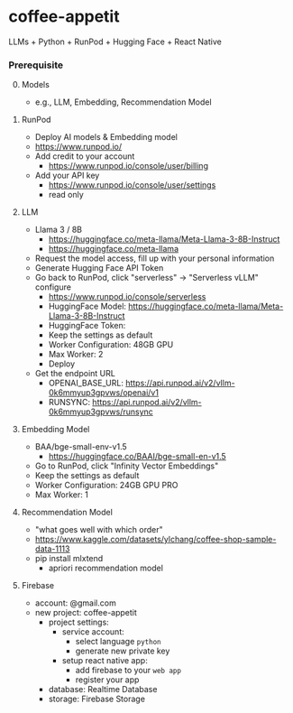 # coffee-appetit
LLMs + Python + RunPod + Hugging Face + React Native

### Prerequisite

0. Models
    - e.g., LLM, Embedding, Recommendation Model

1. RunPod
    - Deploy AI models & Embedding model
    - https://www.runpod.io/
    - Add credit to your account
        - https://www.runpod.io/console/user/billing
    - Add your API key
        - https://www.runpod.io/console/user/settings
        - read only

2. LLM
    - Llama 3 / 8B
        - https://huggingface.co/meta-llama/Meta-Llama-3-8B-Instruct
        - https://huggingface.co/meta-llama
    - Request the model access, fill up with your personal information
    - Generate Hugging Face API Token
    - Go back to RunPod, click "serverless" -> "Serverless vLLM" configure
        - https://www.runpod.io/console/serverless
        - HuggingFace Model:
            https://huggingface.co/meta-llama/Meta-Llama-3-8B-Instruct
        - HuggingFace Token:
            <your hugging face token>
        - Keep the settings as default
        - Worker Configuration: 48GB GPU
        - Max Worker: 2
        - Deploy
    - Get the endpoint URL
        - OPENAI_BASE_URL: https://api.runpod.ai/v2/vllm-0k6mmyup3gpvws/openai/v1
        - RUNSYNC: https://api.runpod.ai/v2/vllm-0k6mmyup3gpvws/runsync

3. Embedding Model
    - BAA/bge-small-env-v1.5
        - https://huggingface.co/BAAI/bge-small-en-v1.5
    - Go to RunPod, click "Infinity Vector Embeddings"
    - Keep the settings as default
    - Worker Configuration: 24GB GPU PRO
    - Max Worker: 1

4. Recommendation Model
    - "what goes well with which order"
    - https://www.kaggle.com/datasets/ylchang/coffee-shop-sample-data-1113
    - pip install mlxtend
        - apriori recommendation model

6. Firebase
    - account: <your account>@gmail.com
    - new project: coffee-appetit
        - project settings:
            - service account:
                - select language `python`
                - generate new private key
            - setup react native app:
                - add firebase to your `web app`
                - register your app
        - database: Realtime Database
        - storage: Firebase Storage